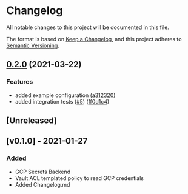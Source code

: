 # Changelog
All notable changes to this project will be documented in this file.

The format is based on [Keep a Changelog](https://keepachangelog.com/en/1.0.0/),
and this project adheres to [Semantic Versioning](https://semver.org/spec/v2.0.0.html).

## [0.2.0](https://www.github.com/devops-adeel/terraform-vault-secrets-gcp/compare/v0.1.0...v0.2.0) (2021-03-22)


### Features

* added example configuration ([a312320](https://www.github.com/devops-adeel/terraform-vault-secrets-gcp/commit/a312320f80b3c8cd14ece45e2700ac72e7afb519))
* added integration tests ([#5](https://www.github.com/devops-adeel/terraform-vault-secrets-gcp/issues/5)) ([ff0d1c4](https://www.github.com/devops-adeel/terraform-vault-secrets-gcp/commit/ff0d1c4feae9a9064d6b35ef60b9a99efcb241a2))

## [Unreleased]

## [v0.1.0] - 2021-01-27
### Added
- GCP Secrets Backend
- Vault ACL templated policy to read GCP credentials
- Added Changelog.md
